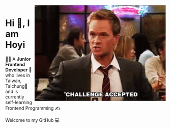 <img align="right" alt="GIF" src="./ezgif-7-c1922dccff1f.gif" />

# Hi 👋, I am Hoyi

💁‍♀️ A **Junior Frontend Developer** 🚀 who lives in Taiwan, Taichung🏡 and is currently self-learning Frontend Programming ✍

Welcome to my GitHub 💻


